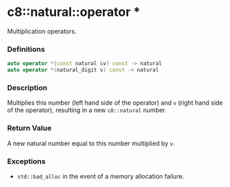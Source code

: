 # c8::natural::operator \* #

Multiplication operators.

### Definitions ###

```cpp
auto operator *(const natural &v) const -> natural
auto operator *(natural_digit v) const -> natural
```

### Description ###

Multiplies this number (left hand side of the operator) and `v` (right hand side of the operator), resulting in a new `c8::natural` number.

### Return Value ###

A new natural number equal to this number multiplied by `v`.

### Exceptions ###

* `std::bad_alloc` in the event of a memory allocation failure.

